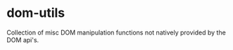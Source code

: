 dom-utils
=========

Collection of misc DOM manipulation functions not natively provided by the DOM api's.
